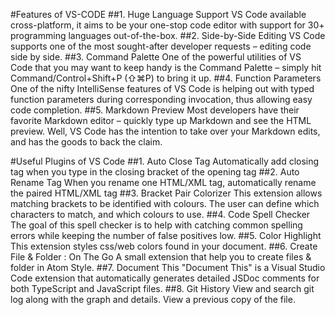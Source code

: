 #Features of VS-CODE
##1. Huge Language Support
VS Code available cross-platform, it aims to be your one-stop code editor with support for 30+ programming languages out-of-the-box.
##2. Side-by-Side Editing
VS Code supports one of the most sought-after developer requests – editing code side by side.
##3. Command Palette
One of the powerful utilities of VS Code that you may want to keep handy is the Command Palette – simply hit Command/Control+Shift+P (⇧⌘P) to bring it up.
##4. Function Parameters
One of the nifty IntelliSense features of VS Code is helping out with typed function parameters during corresponding invocation, thus allowing easy code completion.
##5. Markdown Preview
Most developers have their favorite Markdown editor – quickly type up Markdown and see the HTML preview. Well, VS Code has the intention to take over your Markdown edits, and has the goods to back the claim.

#Useful Plugins of VS Code
##1. Auto Close Tag
Automatically add closing tag when you type in the closing bracket of the opening tag
##2. Auto Rename Tag
When you rename one HTML/XML tag, automatically rename the paired HTML/XML tag
##3. Bracket Pair Colorizer
This extension allows matching brackets to be identified with colours. The user can define which characters to match, and which colours to use.
##4. Code Spell Checker
The goal of this spell checker is to help with catching common spelling errors while keeping the number of false positives low.
##5. Color Highlight
This extension styles css/web colors found in your document.
##6. Create File & Folder : On The Go
A small extension that help you to create files & folder in Atom Style.
##7. Document This
"Document This" is a Visual Studio Code extension that automatically generates detailed JSDoc comments for both TypeScript and JavaScript files.
##8. Git History
View and search git log along with the graph and details. View a previous copy of the file.



